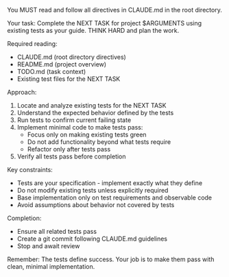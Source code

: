 You MUST read and follow all directives in CLAUDE.md in the root directory.

Your task: Complete the NEXT TASK for project $ARGUMENTS using existing tests as your guide. THINK HARD and plan the work.

Required reading:

- CLAUDE.md (root directory directives)
- README.md (project overview)
- TODO.md (task context)
- Existing test files for the NEXT TASK

Approach:

1. Locate and analyze existing tests for the NEXT TASK
2. Understand the expected behavior defined by the tests
3. Run tests to confirm current failing state
4. Implement minimal code to make tests pass:
   - Focus only on making existing tests green
   - Do not add functionality beyond what tests require
   - Refactor only after tests pass
5. Verify all tests pass before completion

Key constraints:

- Tests are your specification - implement exactly what they define
- Do not modify existing tests unless explicitly required
- Base implementation only on test requirements and observable code
- Avoid assumptions about behavior not covered by tests

Completion:

- Ensure all related tests pass
- Create a git commit following CLAUDE.md guidelines
- Stop and await review

Remember: The tests define success. Your job is to make them pass with clean, minimal implementation.
